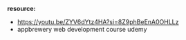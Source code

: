 **resource:** 
- https://youtu.be/ZYV6dYtz4HA?si=8Z9phBeEnA0OHLLz
- appbrewery web development course udemy
